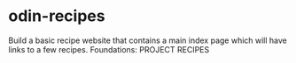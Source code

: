 # odin-recipes
Build a basic recipe website that contains a main index page which will have links to a few recipes. 
Foundations: PROJECT RECIPES